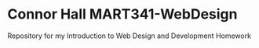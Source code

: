 # Connor Hall MART341-WebDesign
Repository for my Introduction to Web Design and Development Homework
